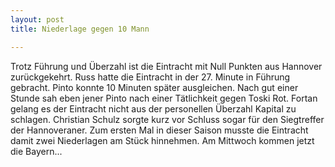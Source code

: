 ```yaml
---
layout: post
title: Niederlage gegen 10 Mann

---
```


Trotz Führung und Überzahl ist die Eintracht mit Null Punkten aus Hannover zurückgekehrt. Russ hatte die Eintracht in der 27. Minute in Führung gebracht. Pinto konnte 10 Minuten später ausgleichen. Nach gut einer Stunde sah eben jener Pinto nach einer Tätlichkeit gegen Toski Rot. Fortan gelang es der Eintracht nicht aus der personellen Überzahl Kapital zu schlagen. Christian Schulz sorgte kurz vor Schluss sogar für den Siegtreffer der Hannoveraner. Zum ersten Mal in dieser Saison musste die Eintracht damit zwei Niederlagen am Stück hinnehmen. Am Mittwoch kommen jetzt die Bayern...


